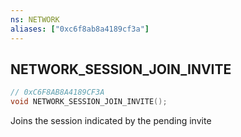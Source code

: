 ```yaml
---
ns: NETWORK
aliases: ["0xc6f8ab8a4189cf3a"]
---
```

## NETWORK_SESSION_JOIN_INVITE

```c
// 0xC6F8AB8A4189CF3A
void NETWORK_SESSION_JOIN_INVITE();
```

Joins the session indicated by the pending invite

